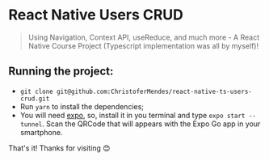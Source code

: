 # React Native Users CRUD
> Using Navigation, Context API, useReduce, and much more - A React Native Course Project (Typescript implementation was all by myself)!
## Running the project:
- ```git clone git@github.com:ChristoferMendes/react-native-ts-users-crud.git```
- Run ```yarn``` to install the dependencies;
- You will need [expo](https://expo.dev/), so, install it in you terminal and type ```expo start --tunnel```. Scan the QRCode that will appears with the Expo Go app in your smartphone.

That's it! Thanks for visiting 😊
